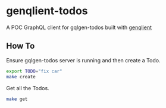 # genqlient-todos

A POC GraphQL client for gqlgen-todos built with
[genqlient](https://github.com/Khan/genqlient)

## How To

Ensure gqlgen-todos server is running and then create a Todo.

```bash
export TODO="fix car"
make create
```

Get all the Todos.

```bash
make get
```

